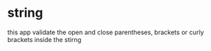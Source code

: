 # string
this app validate the open and close  parentheses, brackets or curly brackets inside the stirng 
